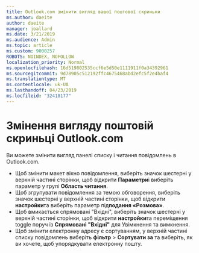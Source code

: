 ```yaml
---
title: Outlook.com змінити вигляд вашої поштової скриньки
ms.author: daeite
author: daeite
manager: joallard
ms.date: 3/21/2019
ms.audience: Admin
ms.topic: article
ms.custom: 9000257
ROBOTS: NOINDEX, NOFOLLOW
localization_priority: Normal
ms.openlocfilehash: 16d519802535ccf6e5d50e1111911f0a34392961
ms.sourcegitcommit: 9d78905c512192ffc4675468abd2efc5f2e4baf4
ms.translationtype: MT
ms.contentlocale: uk-UA
ms.lasthandoff: 04/23/2019
ms.locfileid: "32418177"
---
```

# <a name="change-the-look-of-your-outlookcom-mailbox"></a>Змінення вигляду поштовій скриньці Outlook.com

Ви можете змінити вигляд панелі списку і читання повідомлень в Outlook.com.

- Щоб змінити макет вікно повідомлення, виберіть значок шестерні у верхній частині сторінки, щоб відкрити **Параметри**і виберіть параметр у групі **Область читання**.
- Щоб згрупувати повідомлення за темою обговорення, виберіть значок шестерні у верхній частині сторінки, щоб відкрити **настройки**та виберіть параметр під**подання «Розмова»**.
- Щоб вмикається спрямовані "Вхідні", виберіть значок шестерні у верхній частині сторінки, щоб відкрити **настройки**та переміщення toggle поруч із **Спрямовані "Вхідні"** для Увімкнення та вимкнення.
- Щоб змінити електронну адресу є сортуванням, у верхній частині списку повідомлень виберіть **фільтр** > **Сортувати за** та виберіть, як ви хочете, щоб упорядкувати електронну пошту.